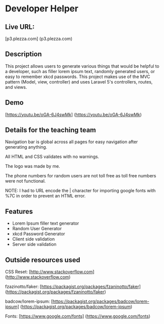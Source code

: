 # Developer Helper

## Live URL:

[p3.plezza.com] (p3.plezza.com)

## Description

This project allows users to generate various things that would be helpful to a developer, such as filler lorem ipsum text, randomly generated users, or easy to remember xkcd passwords. This project makes use of the MVC pattern (Model, view, controller) and uses Laravel 5's controllers, routes, and views.

## Demo

[https://youtu.be/oGA-6J4swMk] (https://youtu.be/oGA-6J4swMk)

## Details for the teaching team

Navigation bar is global across all pages for easy navigation after generating anything.

All HTML and CSS validates with no warnings.

The logo was made by me.

The phone numbers for random users are not toll free as toll free numbers were not functional.

NOTE: I had to URL encode the | character for importing google fonts with %7C in order to prevent an HTML error.

## Features

* Lorem Ipsum filler text generator
* Random User Generator
* xkcd Password Generator
* Client side validation
* Server side validation

## Outside resources used

CSS Reset: [http://www.stackoverflow.com] (http://www.stackoverflow.com)

fzazinotto/faker: [https://packagist.org/packages/fzaninotto/faker] (https://packagist.org/packages/fzaninotto/faker)

badcow/lorem-ipsum: [https://packagist.org/packages/badcow/lorem-ipsum] (https://packagist.org/packages/badcow/lorem-ipsum)

Fonts: [https://www.google.com/fonts] (https://www.google.com/fonts)
